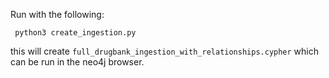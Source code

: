 Run with the following:
```
 python3 create_ingestion.py
```
this will create `full_drugbank_ingestion_with_relationships.cypher` 
which can be run in the neo4j browser. 
